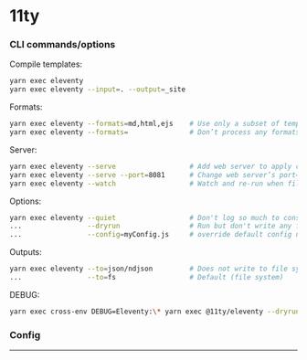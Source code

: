 # 11ty

### CLI commands/options
Compile templates: 
```bash 
yarn exec eleventy
yarn exec eleventy --input=. --output=_site
```

Formats:
```bash
yarn exec eleventy --formats=md,html,ejs    # Use only a subset of template types
yarn exec eleventy --formats=               # Don’t process any formats
```

Server:
```bash
yarn exec eleventy --serve                  # Add web server to apply changes and refresh automatically. We’ll also --watch for you.
yarn exec eleventy --serve --port=8081      # Change web server’s port—use localhost:8081
yarn exec eleventy --watch                  # Watch and re-run when files change, without the web server.
```

Options:
```bash
yarn exec eleventy --quiet                  # Don't log so much to console
...                --dryrun                 # Run but don't write any files
...                --config=myConfig.js     # override default config name ".eleventy.js"
```

Outputs:
```bash
yarn exec eleventy --to=json/ndjson         # Does not write to file system but Json or newline delimited Json
...                --to=fs                  # Default (file system)
```
DEBUG:
```bash
yarn exec cross-env DEBUG=Eleventy:\* yarn exec @11ty/eleventy --dryrun
```

### Config

----